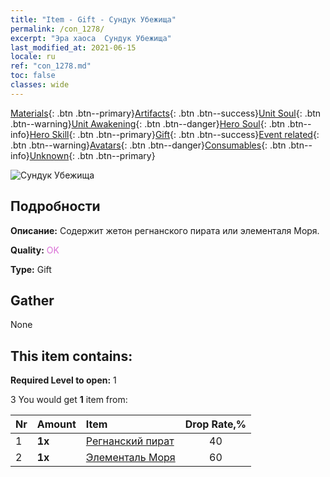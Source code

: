 ```yaml
---
title: "Item - Gift - Сундук Убежища"
permalink: /con_1278/
excerpt: "Эра хаоса  Сундук Убежища"
last_modified_at: 2021-06-15
locale: ru
ref: "con_1278.md"
toc: false
classes: wide
---
```

 [Materials](/ItemsRU/){: .btn .btn--primary}[Artifacts](/ItemsRU/Artifacts/){: .btn .btn--success}[Unit Soul](/ItemsRU/UnitSoul/){: .btn .btn--warning}[Unit Awakening](/ItemsRU/UnitAwakening/){: .btn .btn--danger}[Hero Soul](/ItemsRU/HeroSoul/){: .btn .btn--info}[Hero Skill](/ItemsRU/HeroSkill/){: .btn .btn--primary}[Gift](/ItemsRU/Gift/){: .btn .btn--success}[Event related](/ItemsRU/Events/){: .btn .btn--warning}[Avatars](/ItemsRU/Avatars/){: .btn .btn--danger}[Consumables](/ItemsRU/Consumables/){: .btn .btn--info}[Unknown](/ItemsRU/Unknown/){: .btn .btn--primary}

 ![Сундук Убежища](/images/t/i_904010.png)

## Подробности
 **Описание:** Содержит жетон регнанского пирата или элементаля Моря.

 **Quality:** <span style="color: #DA70D6">OK</span>

 **Type:** Gift

## Gather

  None

## This item contains:

 **Required Level to open:** 1

 3 You would get **1** item  from:

  | Nr | Amount |     Item    | Drop Rate,% |
  |:---|:-------|:------------|:---------:|
  | 1 |  **1x** | [Регнанский пират](/ItemsRU/unt_273/) | 40 | 
  | 2 |  **1x** | [Элементаль Моря](/ItemsRU/unt_275/) | 60 | 
